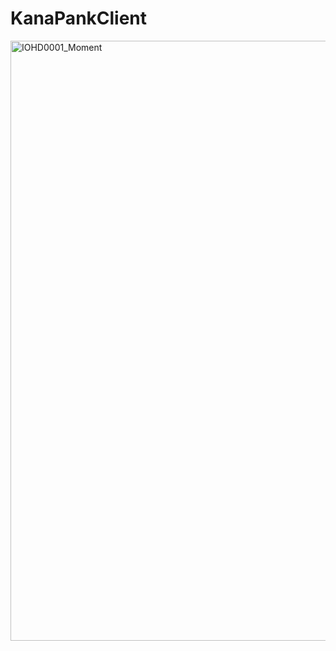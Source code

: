 # KanaPankClient

<img width="960" alt="IOHD0001_Moment" src="https://user-images.githubusercontent.com/94842027/179337226-e237ebcb-9f1b-48ee-ae00-bb503e7ce393.png">
